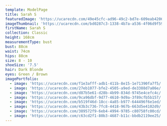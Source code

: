 ```yaml
---
template: ModelPage
title: Sarah S
featuredImage: 'https://ucarecdn.com/49e45cfc-ad96-49c2-bd7e-609eab420650/'
imageThumbnail: 'https://ucarecdn.com/bd0287c3-1338-4b7a-a536-4f06d9f596be/'
firstName: Sarah S
collection: Classic
height: 168cm
measurementType: bust
bust: 88cm
waist: 74cm
hips: 88cm
size: 8 - 10
shoeSize: '7.5'
hair: Dark Blonde
eyes: Green / Brown
imagePortfolio:
  - image: 'https://ucarecdn.com/f1e3afff-adb1-411b-8e15-1e71390fa7f5/'
  - image: 'https://ucarecdn.com/27eb1077-bfe2-4505-a9ed-de3388d7a86e/'
  - image: 'https://ucarecdn.com/d87b5e61-d28b-4b99-834d-9745e4cefc4c/'
  - image: 'https://ucarecdn.com/9ca96dbf-9d77-4610-9d9a-3f89cfb5b157/'
  - image: 'https://ucarecdn.com/b519f46d-18cc-4a85-b977-644496f6e1ed/'
  - image: 'https://ucarecdn.com/43b3c736-7fc8-4418-967b-663d5e4102d9/'
  - image: 'https://ucarecdn.com/389572f9-6eb4-4994-9785-c80758fc00cd/'
  - image: 'https://ucarecdn.com/c63cd2f1-80b3-4687-b11c-bbdb2119ee25/'
---
```


